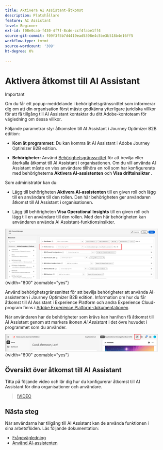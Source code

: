 ```yaml
---
title: Aktivera AI Assistant-åtkomst
description: Platshållare
feature: AI Assistant
level: Beginner
exl-id: f08e0cab-f430-4f7f-8cde-ccf4fabe1ff4
source-git-commit: f09f3f5b7d4419ead5308e4c5be3b518b4e16ff5
workflow-type: tm+mt
source-wordcount: '309'
ht-degree: 0%

---
```


# Aktivera åtkomst till AI Assistant

>[!IMPORTANT]
>
>Om du får ett popup-meddelande i behörighetsgränssnittet som informerar dig om att din organisation först måste godkänna ytterligare juridiska villkor för att få tillgång till AI Assistant kontaktar du ditt Adobe-kontoteam för vägledning om dessa villkor.

Följande parametrar styr åtkomsten till AI Assistant i Journey Optimizer B2B edition:

* **Kom åt programmet:** Du kan komma åt AI Assistant i Adobe Journey Optimizer B2B edition.

* **Behörigheter:** Använd [Behörighetsgränssnittet](https://experienceleague.adobe.com/sv/docs/experience-platform/access-control/abac/permissions-ui/permissions) för att bevilja eller återkalla åtkomst till AI Assistant i organisationen. Om du vill använda AI Assistant måste en viss användare tillhöra en roll som har konfigurerats med behörigheterna **Aktivera AI-assistenten** och **Visa driftsinsikter** .

Som administratör kan du:

* Lägg till behörigheten **Aktivera AI-assistenten** till en given roll och lägg till en användare till den rollen. Den här behörigheten ger användaren åtkomst till AI Assistant i organisationen.

* Lägg till behörigheten **Visa Operational Insights** till en given roll och lägg till en användare till den rollen. Med den här behörigheten kan användaren använda AI Assistant-funktionsinsikter.

![Tilldela AI-assistentbehörigheter](./assets/ai-assistant-permissions.png){width="800" zoomable="yes"}

Använd behörighetsgränssnittet för att bevilja behörigheter att använda AI-assistenten i Journey Optimizer B2B edition. Information om hur du får åtkomst till AI Assistant i Experience Platform och andra Experience Cloud-program finns i [Adobe Experience Platform-dokumentationen](https://experienceleague.adobe.com/sv/docs/experience-platform/ai-assistant/access).

När användaren har de behörigheter som krävs kan han/hon få åtkomst till AI Assistant genom att markera ikonen _AI Assistant_ i det övre huvudet i programmet som du använder.

![AI Assistant-ikon i programhuvudet](./assets/ai-assistant-icon-header.png){width="800" zoomable="yes"}

## Översikt över åtkomst till AI Assistant

Titta på följande video och lär dig hur du konfigurerar åtkomst till AI Assistant för dina organisationer och användare.

>[!VIDEO](https://video.tv.adobe.com/v/3436470/?learn=on)

## Nästa steg

När användarna har tillgång till AI Assistant kan de använda funktionen i sina arbetsflöden. Läs följande dokumentation:

* [Frågevägledning](./question-guidance.md)
* [Använd AI-assistenten](./use-ai-assistant.md)
